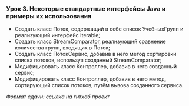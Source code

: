 ### Урок 3. Некоторые стандартные интерфейсы Java и примеры их использования
* Создать класс Поток, содержащий в себе список УчебныхГрупп и реализующий интерфейс Iterable; 
* Создать класс StreamComparator, реализующий сравнение количества групп, входящих в Поток; 
* Создать класс ПотокСервис, добавив в него метод сортировки списка потоков, используя созданный StreamComparator; 
* Модифицировать класс Контроллер, добавив в него созданный сервис; 
* Модифицировать класс Контроллер, добавив в него метод, сортирующий список потоков, путём вызова созданного сервиса.

*Формат сдачи: ссылка на гитхаб проект*